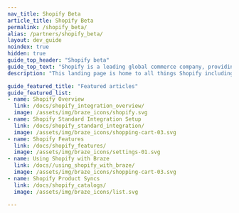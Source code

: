 ```yaml
---
nav_title: Shopify Beta
article_title: Shopify Beta
permalink: /shopify_beta/
alias: /partners/shopify_beta/
layout: dev_guide
noindex: true
hidden: true
guide_top_header: "Shopify beta"
guide_top_text: "Shopify is a leading global commerce company, providing trusted tools to start, grow, market, and manage a retail business of any size. Shopify makes commerce better for everyone with a platform and services that are engineered for reliability while delivering a better shopping experience for consumers everywhere."
description: "This landing page is home to all things Shopify including an overview, setting up the Shopify standard integration, Shopify features, and more."

guide_featured_title: "Featured articles"
guide_featured_list:
- name: Shopify Overview
  link: /docs/shopify_integration_overview/
  image: /assets/img/braze_icons/shopify.svg
- name: Shopify Standard Integration Setup
  link: /docs/shopify_standard_integration/
  image: /assets/img/braze_icons/shopping-cart-03.svg
- name: Shopify Features
  link: /docs/shopify_features/
  image: /assets/img/braze_icons/settings-01.svg
- name: Using Shopify with Braze
  link: /docs//using_shopify_with_braze/
  image: /assets/img/braze_icons/shopping-cart-03.svg
- name: Shopify Product Syncs
  link: /docs/shopify_catalogs/
  image: /assets/img/braze_icons/list.svg

---
```

<br><br>